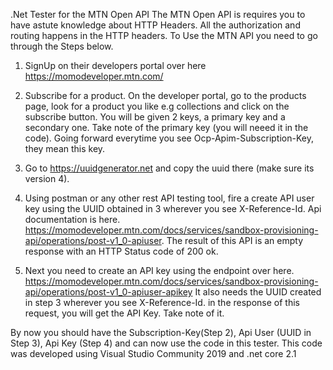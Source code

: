 .Net Tester for the MTN Open API
The MTN Open API is requires you to have astute knowledge about HTTP Headers. All the authorization and routing happens in the HTTP headers.
To Use the MTN API you need to go through the Steps below.

1. SignUp on their developers portal over here https://momodeveloper.mtn.com/

2. Subscribe for a product. On the developer portal, go to the products page, look for a product you like e.g collections and click on the subscribe button.
You will be given 2 keys, a primary key and a secondary one. Take note of the primary key (you will neeed it in the code). Going forward everytime you see Ocp-Apim-Subscription-Key, they mean this key.

3. Go to https://uuidgenerator.net and copy the uuid there (make sure its version 4).

4. Using postman or any other rest API testing tool, fire a create API user key using the UUID obtained in 3 wherever you see X-Reference-Id. Api documentation is here. https://momodeveloper.mtn.com/docs/services/sandbox-provisioning-api/operations/post-v1_0-apiuser. The result of this API is an empty response with an HTTP Status code of 200 ok.

5. Next you need to create an API key using the endpoint over here. https://momodeveloper.mtn.com/docs/services/sandbox-provisioning-api/operations/post-v1_0-apiuser-apikey
It also needs the UUID created in step 3 wherever you see X-Reference-Id. in the response of this request, you will get the API Key. Take note of it. 


By now you should have the Subscription-Key(Step 2), Api User (UUID in Step 3), Api Key (Step 4) and can now use the code in this tester. This code was developed using Visual Studio Community 2019 and .net core 2.1
